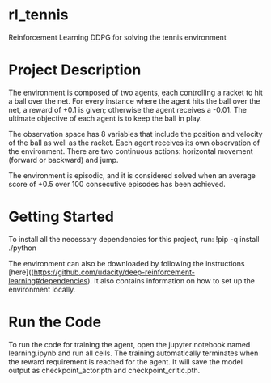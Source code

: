# rl_tennis
Reinforcement Learning DDPG for solving the tennis environment

# Project Description
The environment is composed of two agents, each controlling a racket to hit a ball over the net. For every instance where the agent hits the ball over the net, a reward of +0.1 is given; otherwise the agent receives a -0.01. The ultimate objective of each agent is to keep the ball in play.

The observation space has 8 variables that include the position and velocity of the ball as well as the racket. Each agent receives its own observation of the environment. There are two continuous actions: horizontal movement (forward or backward) and jump.

The environment is episodic, and it is considered solved when an average score of +0.5 over 100 consecutive episodes has been achieved.

# Getting Started
To install all the necessary dependencies for this project, run: !pip -q install ./python

The environment can also be downloaded by following the instructions [here]((https://github.com/udacity/deep-reinforcement-learning#dependencies). It also contains information on how to set up the environment locally.

# Run the Code
To run the code for training the agent, open the jupyter notebook named learning.ipynb and run all cells. The training automatically terminates when the reward requirement is reached for the agent. It will save the model output as checkpoint_actor.pth and checkpoint_critic.pth.
